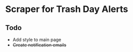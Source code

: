 Scraper for Trash Day Alerts
=======

## Todo

  * Add style to main page
  * ~~Create notification emails~~